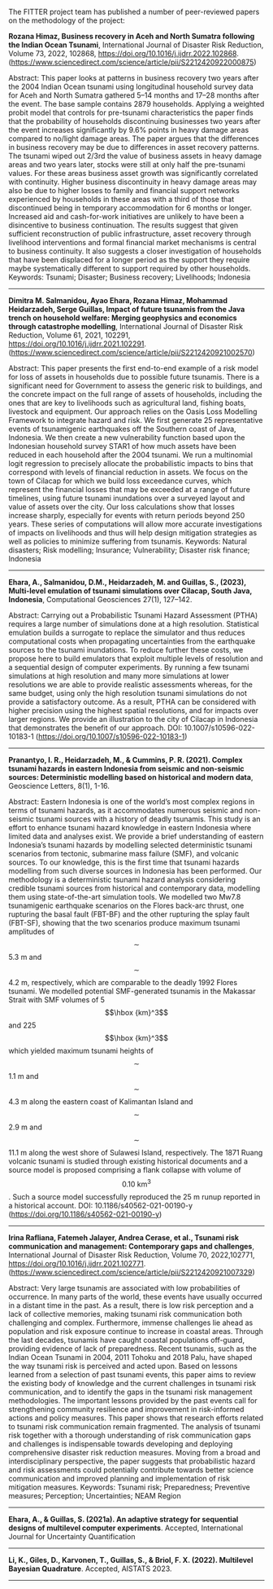 The FITTER project team has published a number of peer-reviewed papers on the methodology of the project:


**Rozana Himaz, Business recovery in Aceh and North Sumatra following the Indian Ocean Tsunami**,
International Journal of Disaster Risk Reduction, Volume 73, 2022, 102868,
https://doi.org/10.1016/j.ijdrr.2022.102868. (https://www.sciencedirect.com/science/article/pii/S2212420922000875)

Abstract: This paper looks at patterns in business recovery two years after the 2004 Indian Ocean tsunami using longitudinal household survey data for Aceh and North Sumatra gathered 5–14 months and 17–28 months after the event. The base sample contains 2879 households. Applying a weighted probit model that controls for pre-tsunami characteristics the paper finds that the probability of households discontinuing businesses two years after the event increases significantly by 9.6% points in heavy damage areas compared to no/light damage areas. The paper argues that the differences in business recovery may be due to differences in asset recovery patterns. The tsunami wiped out 2/3rd the value of business assets in heavy damage areas and two years later, stocks were still at only half the pre-tsunami values. For these areas business asset growth was significantly correlated with continuity. Higher business discontinuity in heavy damage areas may also be due to higher losses to family and financial support networks experienced by households in these areas with a third of those that discontinued being in temporary accommodation for 6 months or longer. Increased aid and cash-for-work initiatives are unlikely to have been a disincentive to business continuation. The results suggest that given sufficient reconstruction of public infrastructure, asset recovery through livelihood interventions and formal financial market mechanisms is central to business continuity. It also suggests a closer investigation of households that have been displaced for a longer period as the support they require maybe systematically different to support required by other households.
Keywords: Tsunami; Disaster; Business recovery; Livelihoods; Indonesia

-----


**Dimitra M. Salmanidou, Ayao Ehara, Rozana Himaz, Mohammad Heidarzadeh, Serge Guillas,
Impact of future tsunamis from the Java trench on household welfare: Merging geophysics and economics through catastrophe modelling**,
International Journal of Disaster Risk Reduction, Volume 61, 2021, 102291,
https://doi.org/10.1016/j.ijdrr.2021.102291. (https://www.sciencedirect.com/science/article/pii/S2212420921002570)

Abstract: This paper presents the first end-to-end example of a risk model for loss of assets in households due to possible future tsunamis. There is a significant need for Government to assess the generic risk to buildings, and the concrete impact on the full range of assets of households, including the ones that are key to livelihoods such as agricultural land, fishing boats, livestock and equipment. Our approach relies on the Oasis Loss Modelling Framework to integrate hazard and risk. We first generate 25 representative events of tsunamigenic earthquakes off the Southern coast of Java, Indonesia. We then create a new vulnerability function based upon the Indonesian household survey STAR1 of how much assets have been reduced in each household after the 2004 tsunami. We run a multinomial logit regression to precisely allocate the probabilistic impacts to bins that correspond with levels of financial reduction in assets. We focus on the town of Cilacap for which we build loss exceedance curves, which represent the financial losses that may be exceeded at a range of future timelines, using future tsunami inundations over a surveyed layout and value of assets over the city. Our loss calculations show that losses increase sharply, especially for events with return periods beyond 250 years. These series of computations will allow more accurate investigations of impacts on livelihoods and thus will help design mitigation strategies as well as policies to minimize suffering from tsunamis.
Keywords: Natural disasters; Risk modelling; Insurance; Vulnerability; Disaster risk finance; Indonesia

-----

**Ehara, A., Salmanidou, D.M., Heidarzadeh, M. and Guillas, S., (2023), 
Multi-level emulation of tsunami simulations over Cilacap, South Java, Indonesia**, 
Computational Geosciences 27(1), 127–142.

Abstract: Carrying out a Probabilistic Tsunami Hazard Assessment (PTHA) requires a large number of simulations done at a high resolution. Statistical emulation builds a surrogate to replace the simulator and thus reduces computational costs when propagating uncertainties from the earthquake sources to the tsunami inundations. To reduce further these costs, we propose here to build emulators that exploit multiple levels of resolution and a sequential design of computer experiments. By running a few tsunami simulations at high resolution and many more simulations at lower resolutions we are able to provide realistic assessments whereas, for the same budget, using only the high resolution tsunami simulations do not provide a satisfactory outcome. As a result, PTHA can be considered with higher precision using the highest spatial resolutions, and for impacts over larger regions. We provide an illustration to the city of Cilacap in Indonesia that demonstrates the benefit of our approach.
DOI: 10.1007/s10596-022-10183-1 (https://doi.org/10.1007/s10596-022-10183-1)

-----

**Pranantyo, I. R., Heidarzadeh, M., & Cummins, P. R. (2021). 
Complex tsunami hazards in eastern Indonesia from seismic and non-seismic sources: Deterministic modelling based on historical and modern data**, Geoscience Letters, 8(1), 1-16.

Abstract: Eastern Indonesia is one of the world’s most complex regions in terms of tsunami hazards, as it accommodates numerous seismic and non-seismic tsunami sources with a history of deadly tsunamis. This study is an effort to enhance tsunami hazard knowledge in eastern Indonesia where limited data and analyses exist. We provide a brief understanding of eastern Indonesia’s tsunami hazards by modelling selected deterministic tsunami scenarios from tectonic, submarine mass failure (SMF), and volcanic sources. To our knowledge, this is the first time that tsunami hazards modelling from such diverse sources in Indonesia has been performed. Our methodology is a deterministic tsunami hazard analysis considering credible tsunami sources from historical and contemporary data, modelling them using state-of-the-art simulation tools. We modelled two Mw7.8 tsunamigenic earthquake scenarios on the Flores back-arc thrust, one rupturing the basal fault (FBT-BF) and the other rupturing the splay fault (FBT-SF), showing that the two scenarios produce maximum tsunami amplitudes of $$\sim$$5.3 m and $$\sim$$4.2 m, respectively, which are comparable to the deadly 1992 Flores tsunami. We modelled potential SMF-generated tsunamis in the Makassar Strait with SMF volumes of 5 $$\hbox {km}^3$$and 225 $$\hbox {km}^3$$which yielded maximum tsunami heights of $$\sim$$1.1 m and $$\sim$$4.3 m along the eastern coast of Kalimantan Island and $$\sim$$2.9 m and $$\sim$$11.1 m along the west shore of Sulawesi Island, respectively. The 1871 Ruang volcanic tsunami is studied through existing historical documents and a source model is proposed comprising a flank collapse with volume of $$0.10\ \mathrm{km}^3$$. Such a source model successfully reproduced the 25 m runup reported in a historical account.
DOI: 10.1186/s40562-021-00190-y (https://doi.org/10.1186/s40562-021-00190-y)

-----

**Irina Rafliana, Fatemeh Jalayer, Andrea Cerase, et al.,
Tsunami risk communication and management: Contemporary gaps and challenges**,
International Journal of Disaster Risk Reduction, Volume 70, 2022,102771,
https://doi.org/10.1016/j.ijdrr.2021.102771. (https://www.sciencedirect.com/science/article/pii/S2212420921007329)

Abstract: Very large tsunamis are associated with low probabilities of occurrence. In many parts of the world, these events have usually occurred in a distant time in the past. As a result, there is low risk perception and a lack of collective memories, making tsunami risk communication both challenging and complex. Furthermore, immense challenges lie ahead as population and risk exposure continue to increase in coastal areas. Through the last decades, tsunamis have caught coastal populations off-guard, providing evidence of lack of preparedness. Recent tsunamis, such as the Indian Ocean Tsunami in 2004, 2011 Tohoku and 2018 Palu, have shaped the way tsunami risk is perceived and acted upon. Based on lessons learned from a selection of past tsunami events, this paper aims to review the existing body of knowledge and the current challenges in tsunami risk communication, and to identify the gaps in the tsunami risk management methodologies. The important lessons provided by the past events call for strengthening community resilience and improvement in risk-informed actions and policy measures. This paper shows that research efforts related to tsunami risk communication remain fragmented. The analysis of tsunami risk together with a thorough understanding of risk communication gaps and challenges is indispensable towards developing and deploying comprehensive disaster risk reduction measures. Moving from a broad and interdisciplinary perspective, the paper suggests that probabilistic hazard and risk assessments could potentially contribute towards better science communication and improved planning and implementation of risk mitigation measures.
Keywords: Tsunami risk; Preparedness; Preventive measures; Perception; Uncertainties; NEAM Region

-----

**Ehara, A., & Guillas, S. (2021a). An adaptive strategy for sequential designs of multilevel computer experiments**. Accepted, International Journal for Uncertainty Quantification

-----

**Li, K., Giles, D., Karvonen, T., Guillas, S., & Briol, F. X. (2022). Multilevel Bayesian Quadrature**. Accepted, AISTATS 2023.

-----
